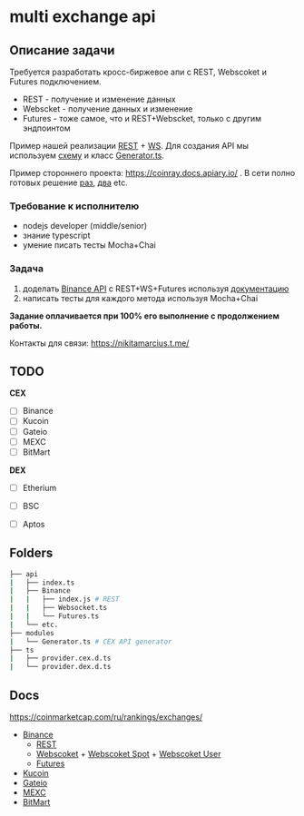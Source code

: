# multi exchange api

## Описание задачи

Требуется разработать кросс-биржевое апи с REST, Webscoket и Futures подключением. 

* REST - получение и изменение данных
* Webscket - получение данных и изменение
* Futures - тоже самое, что и REST+Webscket, только с другим эндпоинтом

Пример нашей реализации [REST](https://github.com/marcius-capital/multi-exchange-api/blob/main/api/Binance/index.ts) + [WS](https://github.com/marcius-capital/multi-exchange-api/blob/main/api/Binance/Websocket.ts). Для создания API мы используем [схему](https://github.com/marcius-capital/multi-exchange-api/blob/main/api/Binance/index.ts#L10) и класс [Generator.ts](https://github.com/marcius-capital/multi-exchange-api/blob/main/modules/Generator.ts). 

Пример стороннего проекта: https://coinray.docs.apiary.io/ . В сети полно готовых решение [раз](https://www.npmjs.com/package/binance-api-node), [два](https://www.npmjs.com/package/node-binance-api) etc.

### Требование к исполнителю

* nodejs developer (middle/senior)
* знание typescript
* умение писать тесты Mocha+Chai

### Задача

1. доделать [Binance API](https://github.com/marcius-capital/multi-exchange-api/tree/main/api/Binance) с REST+WS+Futures используя [документацию](https://github.com/marcius-capital/multi-exchange-api/edit/main/README.md#docs)
2. написать тесты для каждого метода используя Mocha+Chai

**Задание оплачивается при 100% его выполнение с продолжением работы.**

Контакты для связи: https://nikitamarcius.t.me/

## TODO

**CEX**

- [ ] Binance
- [ ] Kucoin
- [ ] Gateio
- [ ] MEXC
- [ ] BitMart

**DEX**

- [ ] Etherium
- [ ] BSC
- [ ] Aptos


## Folders

```bash
├── api
|   ├── index.ts
|   ├── Binance
|   |   ├── index.js # REST
|   |   ├── Websocket.ts
|   |   └── Futures.ts
|   └── etc.
├── modules
|   └── Generator.ts # CEX API generator
├── ts
|   ├── provider.cex.d.ts
|   └── provider.dex.d.ts
```

## Docs

https://coinmarketcap.com/ru/rankings/exchanges/

* [Binance](https://github.com/binance/binance-spot-api-docs)
    * [REST](https://github.com/binance/binance-spot-api-docs/blob/master/rest-api.md)
    *  [Webscoket](https://github.com/binance/binance-spot-api-docs/blob/master/web-socket-streams.md) + [Webscoket Spot](https://github.com/binance/binance-spot-api-docs/blob/master/web-socket-api.md) + [Webscoket User](https://github.com/binance/binance-spot-api-docs/blob/master/user-data-stream.md)
    * [Futures]()
* [Kucoin](https://docs.kucoin.com/#general)
* [Gateio](https://www.gate.io/docs/developers/apiv4/en/)
* [MEXC](https://www.mexc.com/mexc-api)
* [BitMart](https://developer-pro.bitmart.com/en/spot/#getting-started-2)
